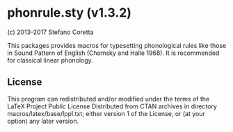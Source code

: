 # phonrule.sty (v1.3.2)

(c) 2013-2017 Stefano Coretta

This packages provides macros for typesetting phonological rules like those in Sound Pattern of English (Chomsky and Halle 1968). It is recommended for classical linear phonology.

## License

This program can redistributed and/or modified under the terms of the LaTeX
Project Public License Distributed from CTAN archives in directory
macros/latex/base/lppl.txt; either version 1 of the License, or (at your option)
any later version.
